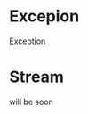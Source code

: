 # Excepion
[Exception](https://drive.google.com/file/d/1Q-iDyj9_bdB6kVe--v9KMomr3L4rABEm/view?usp=sharing)

# Stream

will be soon 


